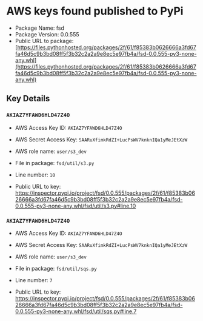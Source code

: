 # AWS keys found published to PyPi

* Package Name: fsd
* Package Version: 0.0.555
* Public URL to package: [https://files.pythonhosted.org/packages/2f/61/f85383b0626666a3fd67fa46d5c9b3bd08ff5f3b32c2a2a9e8ec5e97fb4a/fsd-0.0.555-py3-none-any.whl](https://files.pythonhosted.org/packages/2f/61/f85383b0626666a3fd67fa46d5c9b3bd08ff5f3b32c2a2a9e8ec5e97fb4a/fsd-0.0.555-py3-none-any.whl)

## Key Details

### `AKIAZ7YFAWD6HLD47Z4O`

* AWS Access Key ID: `AKIAZ7YFAWD6HLD47Z4O`
* AWS Secret Access Key: `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` 
* AWS role name: `user/s3_dev`
* File in package: `fsd/util/s3.py`
* Line number: `10`

* Public URL to key: https://inspector.pypi.io/project/fsd/0.0.555/packages/2f/61/f85383b0626666a3fd67fa46d5c9b3bd08ff5f3b32c2a2a9e8ec5e97fb4a/fsd-0.0.555-py3-none-any.whl/fsd/util/s3.py#line.10



### `AKIAZ7YFAWD6HLD47Z4O`

* AWS Access Key ID: `AKIAZ7YFAWD6HLD47Z4O`
* AWS Secret Access Key: `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` 
* AWS role name: `user/s3_dev`
* File in package: `fsd/util/sqs.py`
* Line number: `7`

* Public URL to key: https://inspector.pypi.io/project/fsd/0.0.555/packages/2f/61/f85383b0626666a3fd67fa46d5c9b3bd08ff5f3b32c2a2a9e8ec5e97fb4a/fsd-0.0.555-py3-none-any.whl/fsd/util/sqs.py#line.7


